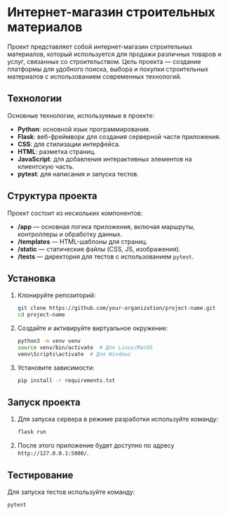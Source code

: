 # Интернет-магазин строительных материалов

Проект представляет собой интернет-магазин строительных материалов, который используется для продажи различных товаров и услуг, связанных со строительством. Цель проекта — создание платформы для удобного поиска, выбора и покупки строительных материалов с использованием современных технологий.

## Технологии

Основные технологии, используемые в проекте:
- **Python**: основной язык программирования.
- **Flask**: веб-фреймворк для создания серверной части приложения.
- **CSS**: для стилизации интерфейса.
- **HTML**: разметка страниц.
- **JavaScript**: для добавления интерактивных элементов на клиентскую часть.
- **pytest**: для написания и запуска тестов.

## Структура проекта

Проект состоит из нескольких компонентов:

- **/app** — основная логика приложения, включая маршруты, контроллеры и обработку данных.
- **/templates** — HTML-шаблоны для страниц.
- **/static** — статические файлы (CSS, JS, изображения).
- **/tests** — директория для тестов с использованием `pytest`.

## Установка

1. Клонируйте репозиторий:

    ```bash
    git clone https://github.com/your-organization/project-name.git
    cd project-name
    ```

2. Создайте и активируйте виртуальное окружение:

    ```bash
    python3 -m venv venv
    source venv/bin/activate  # Для Linux/MacOS
    venv\Scripts\activate  # Для Windows
    ```

3. Установите зависимости:

    ```bash
    pip install -r requirements.txt
    ```

## Запуск проекта

1. Для запуска сервера в режиме разработки используйте команду:

    ```bash
    flask run
    ```

2. После этого приложение будет доступно по адресу `http://127.0.0.1:5000/`.

## Тестирование

Для запуска тестов используйте команду:

```bash
pytest
